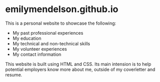 # emilymendelson.github.io

This is a personal website to showcase the following:
- My past professional experiences
- My education
- My technical and non-technical skills
- My volunteer experiences
- My contact information

This website is built using HTML and CSS. Its main intension is to help potential employers know more about me, outside of my coverletter and resume.
